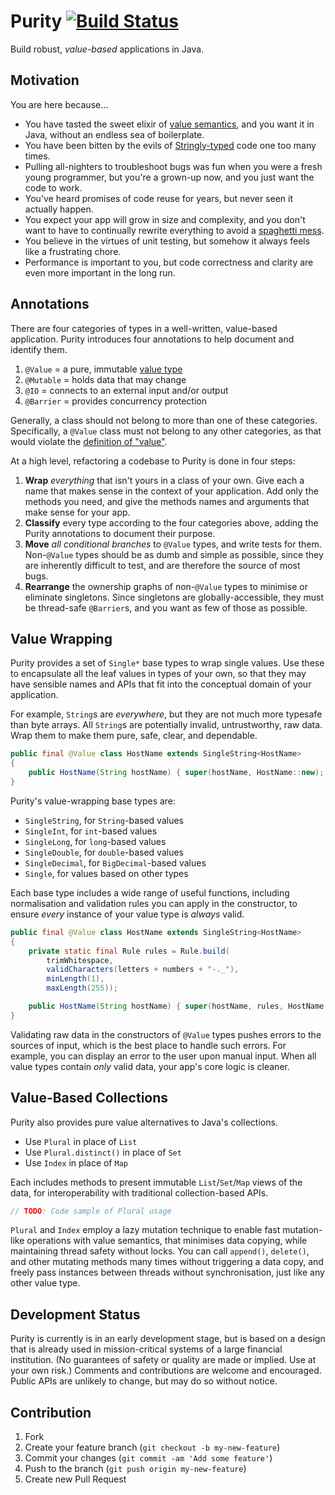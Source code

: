# Purity [![Build Status][travis-status]][travis]
[travis-status]: https://travis-ci.org/willhains/purity.svg?branch=master
[travis]: https://travis-ci.org/willhains/purity

Build robust, *value-based* applications in Java.

## Motivation

You are here because...

- You have tasted the sweet elixir of [value semantics][values], and you want it in Java, without an endless sea of boilerplate.
- You have been bitten by the evils of [Stringly-typed][stringly] code one too many times.
- Pulling all-nighters to troubleshoot bugs was fun when you were a fresh young programmer, but you're a grown-up now, and you just want the code to work.
- You've heard promises of code reuse for years, but never seen it actually happen.
- You expect your app will grow in size and complexity, and you don't want to have to continually rewrite everything to avoid a [spaghetti mess][spaghetti].
- You believe in the virtues of unit testing, but somehow it always feels like a frustrating chore.
- Performance is important to you, but code correctness and clarity are even more important in the long run.

[stringly]: http://wiki.c2.com/?StringlyTyped
[spaghetti]: https://en.wikipedia.org/wiki/Spaghetti_code
[values]: docs/value-semantics.md

## Annotations

There are four categories of types in a well-written, value-based application. Purity introduces four annotations to help document and identify them.

1. `@Value` = a pure, immutable [value type][values]
2. `@Mutable` = holds data that may change
3. `@IO` = connects to an external input and/or output
4. `@Barrier` = provides concurrency protection

Generally, a class should not belong to more than one of these categories. Specifically, a `@Value` class must not belong to any other categories, as that would violate the [definition of "value"][values].

At a high level, refactoring a codebase to Purity is done in four steps:

1. **Wrap** *everything* that isn't yours in a class of your own. Give each a name that makes sense in the context of your application. Add only the methods you need, and give the methods names and arguments that make sense for your app.
2. **Classify** every type according to the four categories above, adding the Purity annotations to document their purpose.
3. **Move** *all conditional branches* to `@Value` types, and write tests for them. Non-`@Value` types should be as dumb and simple as possible, since they are inherently difficult to test, and are therefore the source of most bugs.
4. **Rearrange** the ownership graphs of non-`@Value` types to minimise or eliminate singletons. Since singletons are globally-accessible, they must be thread-safe `@Barrier`s, and you want as few of those as possible.

## Value Wrapping

Purity provides a set of `Single*` base types to wrap single values. Use these to encapsulate all the leaf values in types of your own, so that they may have sensible names and APIs that fit into the conceptual domain of your application.

For example, `String`s are *everywhere*, but they are not much more typesafe than byte arrays. All `String`s are potentially invalid, untrustworthy, raw data. Wrap them to make them pure, safe, clear, and dependable.

```java
public final @Value class HostName extends SingleString<HostName>
{
	public HostName(String hostName) { super(hostName, HostName::new); }
}
```

Purity's value-wrapping base types are:

- `SingleString`, for `String`-based values
- `SingleInt`, for `int`-based values
- `SingleLong`, for `long`-based values
- `SingleDouble`, for `double`-based values
- `SingleDecimal`, for `BigDecimal`-based values
- `Single`, for values based on other types

Each base type includes a wide range of useful functions, including normalisation and validation rules you can apply in the constructor, to ensure *every* instance of your value type is *always* valid.

```java
public final @Value class HostName extends SingleString<HostName>
{
	private static final Rule rules = Rule.build(
		trimWhitespace,
		validCharacters(letters + numbers + "-._"),
		minLength(1),
		maxLength(255));

	public HostName(String hostName) { super(hostName, rules, HostName::new); }
}
```

Validating raw data in the constructors of `@Value` types pushes errors to the sources of input, which is the best place to handle such errors. For example, you can display an error to the user upon manual input. When all value types contain *only* valid data, your app's core logic is cleaner.

## Value-Based Collections

Purity also provides pure value alternatives to Java's collections.

- Use `Plural` in place of `List`
- Use `Plural.distinct()` in place of `Set`
- Use `Index` in place of `Map`

Each includes methods to present immutable `List`/`Set`/`Map` views of the data, for interoperability with traditional collection-based APIs.

```java
// TODO: Code sample of Plural usage
```

`Plural` and `Index` employ a lazy mutation technique to enable fast mutation-like operations with value semantics, that minimises data copying, while maintaining thread safety without locks. You can call `append()`, `delete()`, and other mutating methods many times without triggering a data copy, and freely pass instances between threads without synchronisation, just like any other value type.

## Development Status

Purity is currently is in an early development stage, but is based on a design that is already used in mission-critical systems of a large financial institution. (No guarantees of safety or quality are made or implied. Use at your own risk.) Comments and contributions are welcome and encouraged. Public APIs are unlikely to change, but may do so without notice.

## Contribution

1. Fork
2. Create your feature branch (`git checkout -b my-new-feature`)
3. Commit your changes (`git commit -am 'Add some feature'`)
4. Push to the branch (`git push origin my-new-feature`)
5. Create new Pull Request
